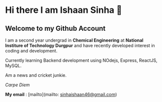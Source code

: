 # Hi there I am Ishaan Sinha 👋

## Welcome to my Github Account

 I am a second year undergrad in **Chemical Engineering** at **National Institure of Technology Durgpur** and have recently developed interest in coding and development.
 
 
 Currently learning Backend development using NOdejs, Express, ReactJS, MySQL.
 
 
 Am a news and cricket junkie.
 
 
 *Carpe Diem*
 
 
 **My email** :  [mailto](mailto: sinhaishaan46@gmail.com)
